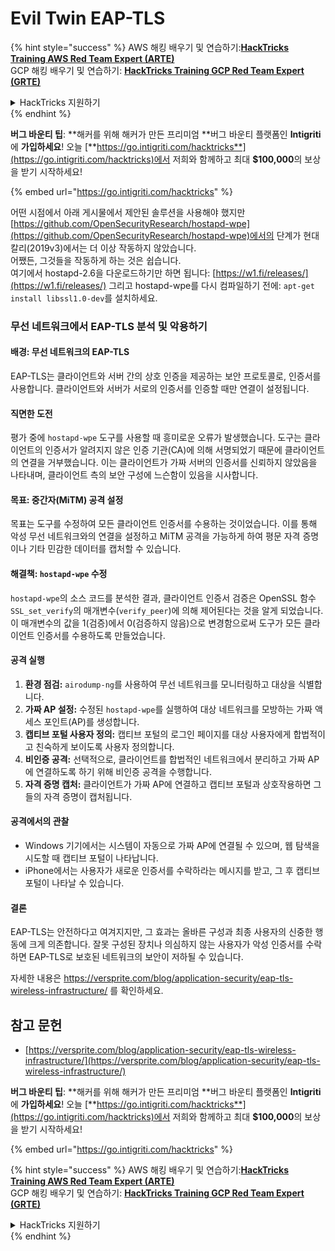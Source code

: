 # Evil Twin EAP-TLS

{% hint style="success" %}
AWS 해킹 배우기 및 연습하기:<img src="/.gitbook/assets/arte.png" alt="" data-size="line">[**HackTricks Training AWS Red Team Expert (ARTE)**](https://training.hacktricks.xyz/courses/arte)<img src="/.gitbook/assets/arte.png" alt="" data-size="line">\
GCP 해킹 배우기 및 연습하기: <img src="/.gitbook/assets/grte.png" alt="" data-size="line">[**HackTricks Training GCP Red Team Expert (GRTE)**<img src="/.gitbook/assets/grte.png" alt="" data-size="line">](https://training.hacktricks.xyz/courses/grte)

<details>

<summary>HackTricks 지원하기</summary>

* [**구독 계획**](https://github.com/sponsors/carlospolop) 확인하기!
* **💬 [**Discord 그룹**](https://discord.gg/hRep4RUj7f) 또는 [**텔레그램 그룹**](https://t.me/peass)에 참여하거나 **Twitter** 🐦 [**@hacktricks\_live**](https://twitter.com/hacktricks\_live)**를 팔로우하세요.**
* **[**HackTricks**](https://github.com/carlospolop/hacktricks) 및 [**HackTricks Cloud**](https://github.com/carlospolop/hacktricks-cloud) 깃허브 리포지토리에 PR을 제출하여 해킹 팁을 공유하세요.**

</details>
{% endhint %}

<img src="../../.gitbook/assets/i3.png" alt="" data-size="original">\
**버그 바운티 팁**: **해커를 위해 해커가 만든 프리미엄 **버그 바운티 플랫폼인 **Intigriti**에 **가입하세요**! 오늘 [**https://go.intigriti.com/hacktricks**](https://go.intigriti.com/hacktricks)에서 저희와 함께하고 최대 **$100,000**의 보상을 받기 시작하세요!

{% embed url="https://go.intigriti.com/hacktricks" %}

어떤 시점에서 아래 게시물에서 제안된 솔루션을 사용해야 했지만 [https://github.com/OpenSecurityResearch/hostapd-wpe](https://github.com/OpenSecurityResearch/hostapd-wpe)에서의 단계가 현대 칼리(2019v3)에서는 더 이상 작동하지 않았습니다.\
어쨌든, 그것들을 작동하게 하는 것은 쉽습니다.\
여기에서 hostapd-2.6을 다운로드하기만 하면 됩니다: [https://w1.fi/releases/](https://w1.fi/releases/) 그리고 hostapd-wpe를 다시 컴파일하기 전에: `apt-get install libssl1.0-dev`를 설치하세요.

### 무선 네트워크에서 EAP-TLS 분석 및 악용하기

#### 배경: 무선 네트워크의 EAP-TLS
EAP-TLS는 클라이언트와 서버 간의 상호 인증을 제공하는 보안 프로토콜로, 인증서를 사용합니다. 클라이언트와 서버가 서로의 인증서를 인증할 때만 연결이 설정됩니다.

#### 직면한 도전
평가 중에 `hostapd-wpe` 도구를 사용할 때 흥미로운 오류가 발생했습니다. 도구는 클라이언트의 인증서가 알려지지 않은 인증 기관(CA)에 의해 서명되었기 때문에 클라이언트의 연결을 거부했습니다. 이는 클라이언트가 가짜 서버의 인증서를 신뢰하지 않았음을 나타내며, 클라이언트 측의 보안 구성에 느슨함이 있음을 시사합니다.

#### 목표: 중간자(MiTM) 공격 설정
목표는 도구를 수정하여 모든 클라이언트 인증서를 수용하는 것이었습니다. 이를 통해 악성 무선 네트워크와의 연결을 설정하고 MiTM 공격을 가능하게 하여 평문 자격 증명이나 기타 민감한 데이터를 캡처할 수 있습니다.

#### 해결책: `hostapd-wpe` 수정
`hostapd-wpe`의 소스 코드를 분석한 결과, 클라이언트 인증서 검증은 OpenSSL 함수 `SSL_set_verify`의 매개변수(`verify_peer`)에 의해 제어된다는 것을 알게 되었습니다. 이 매개변수의 값을 1(검증)에서 0(검증하지 않음)으로 변경함으로써 도구가 모든 클라이언트 인증서를 수용하도록 만들었습니다.

#### 공격 실행
1. **환경 점검:** `airodump-ng`를 사용하여 무선 네트워크를 모니터링하고 대상을 식별합니다.
2. **가짜 AP 설정:** 수정된 `hostapd-wpe`를 실행하여 대상 네트워크를 모방하는 가짜 액세스 포인트(AP)를 생성합니다.
3. **캡티브 포털 사용자 정의:** 캡티브 포털의 로그인 페이지를 대상 사용자에게 합법적이고 친숙하게 보이도록 사용자 정의합니다.
4. **비인증 공격:** 선택적으로, 클라이언트를 합법적인 네트워크에서 분리하고 가짜 AP에 연결하도록 하기 위해 비인증 공격을 수행합니다.
5. **자격 증명 캡처:** 클라이언트가 가짜 AP에 연결하고 캡티브 포털과 상호작용하면 그들의 자격 증명이 캡처됩니다.

#### 공격에서의 관찰
- Windows 기기에서는 시스템이 자동으로 가짜 AP에 연결될 수 있으며, 웹 탐색을 시도할 때 캡티브 포털이 나타납니다.
- iPhone에서는 사용자가 새로운 인증서를 수락하라는 메시지를 받고, 그 후 캡티브 포털이 나타날 수 있습니다.

#### 결론
EAP-TLS는 안전하다고 여겨지지만, 그 효과는 올바른 구성과 최종 사용자의 신중한 행동에 크게 의존합니다. 잘못 구성된 장치나 의심하지 않는 사용자가 악성 인증서를 수락하면 EAP-TLS로 보호된 네트워크의 보안이 저하될 수 있습니다.

자세한 내용은 https://versprite.com/blog/application-security/eap-tls-wireless-infrastructure/ 를 확인하세요.

## 참고 문헌
* [https://versprite.com/blog/application-security/eap-tls-wireless-infrastructure/](https://versprite.com/blog/application-security/eap-tls-wireless-infrastructure/)

<img src="../../.gitbook/assets/i3.png" alt="" data-size="original">\
**버그 바운티 팁**: **해커를 위해 해커가 만든 프리미엄 **버그 바운티 플랫폼인 **Intigriti**에 **가입하세요**! 오늘 [**https://go.intigriti.com/hacktricks**](https://go.intigriti.com/hacktricks)에서 저희와 함께하고 최대 **$100,000**의 보상을 받기 시작하세요!

{% embed url="https://go.intigriti.com/hacktricks" %}

{% hint style="success" %}
AWS 해킹 배우기 및 연습하기:<img src="/.gitbook/assets/arte.png" alt="" data-size="line">[**HackTricks Training AWS Red Team Expert (ARTE)**](https://training.hacktricks.xyz/courses/arte)<img src="/.gitbook/assets/arte.png" alt="" data-size="line">\
GCP 해킹 배우기 및 연습하기: <img src="/.gitbook/assets/grte.png" alt="" data-size="line">[**HackTricks Training GCP Red Team Expert (GRTE)**<img src="/.gitbook/assets/grte.png" alt="" data-size="line">](https://training.hacktricks.xyz/courses/grte)

<details>

<summary>HackTricks 지원하기</summary>

* [**구독 계획**](https://github.com/sponsors/carlospolop) 확인하기!
* **💬 [**Discord 그룹**](https://discord.gg/hRep4RUj7f) 또는 [**텔레그램 그룹**](https://t.me/peass)에 참여하거나 **Twitter** 🐦 [**@hacktricks\_live**](https://twitter.com/hacktricks\_live)**를 팔로우하세요.**
* **[**HackTricks**](https://github.com/carlospolop/hacktricks) 및 [**HackTricks Cloud**](https://github.com/carlospolop/hacktricks-cloud) 깃허브 리포지토리에 PR을 제출하여 해킹 팁을 공유하세요.**

</details>
{% endhint %}
